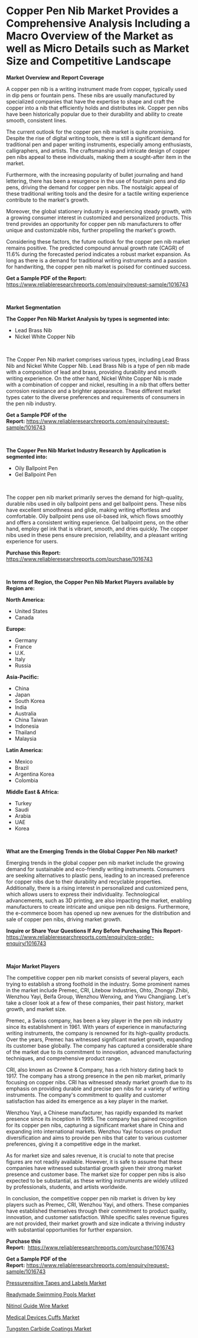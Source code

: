<p><h1>Copper Pen Nib Market Provides a Comprehensive Analysis Including a Macro Overview of the Market as well as Micro Details such as Market Size and Competitive Landscape</h1></p><p><strong>Market Overview and Report Coverage</strong></p>
<p><p>A copper pen nib is a writing instrument made from copper, typically used in dip pens or fountain pens. These nibs are usually manufactured by specialized companies that have the expertise to shape and craft the copper into a nib that efficiently holds and distributes ink. Copper pen nibs have been historically popular due to their durability and ability to create smooth, consistent lines.</p><p>The current outlook for the copper pen nib market is quite promising. Despite the rise of digital writing tools, there is still a significant demand for traditional pen and paper writing instruments, especially among enthusiasts, calligraphers, and artists. The craftsmanship and intricate design of copper pen nibs appeal to these individuals, making them a sought-after item in the market.</p><p>Furthermore, with the increasing popularity of bullet journaling and hand lettering, there has been a resurgence in the use of fountain pens and dip pens, driving the demand for copper pen nibs. The nostalgic appeal of these traditional writing tools and the desire for a tactile writing experience contribute to the market's growth.</p><p>Moreover, the global stationery industry is experiencing steady growth, with a growing consumer interest in customized and personalized products. This trend provides an opportunity for copper pen nib manufacturers to offer unique and customizable nibs, further propelling the market's growth.</p><p>Considering these factors, the future outlook for the copper pen nib market remains positive. The predicted compound annual growth rate (CAGR) of 11.6% during the forecasted period indicates a robust market expansion. As long as there is a demand for traditional writing instruments and a passion for handwriting, the copper pen nib market is poised for continued success.</p></p>
<p><strong>Get a Sample PDF of the Report:</strong> <a href="https://www.reliableresearchreports.com/enquiry/request-sample/1016743">https://www.reliableresearchreports.com/enquiry/request-sample/1016743</a></p>
<p>&nbsp;</p>
<p><strong>Market Segmentation</strong></p>
<p><strong>The Copper Pen Nib Market Analysis by types is segmented into:</strong></p>
<p><ul><li>Lead Brass Nib</li><li>Nickel White Copper Nib</li></ul></p>
<p>&nbsp;</p>
<p><p>The Copper Pen Nib market comprises various types, including Lead Brass Nib and Nickel White Copper Nib. Lead Brass Nib is a type of pen nib made with a composition of lead and brass, providing durability and smooth writing experience. On the other hand, Nickel White Copper Nib is made with a combination of copper and nickel, resulting in a nib that offers better corrosion resistance and a brighter appearance. These different market types cater to the diverse preferences and requirements of consumers in the pen nib industry.</p></p>
<p><strong>Get a Sample PDF of the Report:</strong>&nbsp;<a href="https://www.reliableresearchreports.com/enquiry/request-sample/1016743">https://www.reliableresearchreports.com/enquiry/request-sample/1016743</a></p>
<p>&nbsp;</p>
<p><strong>The Copper Pen Nib Market Industry Research by Application is segmented into:</strong></p>
<p><ul><li>Oily Ballpoint Pen</li><li>Gel Ballpoint Pen</li></ul></p>
<p>&nbsp;</p>
<p><p>The copper pen nib market primarily serves the demand for high-quality, durable nibs used in oily ballpoint pens and gel ballpoint pens. These nibs have excellent smoothness and glide, making writing effortless and comfortable. Oily ballpoint pens use oil-based ink, which flows smoothly and offers a consistent writing experience. Gel ballpoint pens, on the other hand, employ gel ink that is vibrant, smooth, and dries quickly. The copper nibs used in these pens ensure precision, reliability, and a pleasant writing experience for users.</p></p>
<p><strong>Purchase this Report:</strong>&nbsp; <a href="https://www.reliableresearchreports.com/purchase/1016743">https://www.reliableresearchreports.com/purchase/1016743</a></p>
<p>&nbsp;</p>
<p><strong>In terms of Region, the Copper Pen Nib Market Players available by Region are:</strong></p>
<p>
    <p> <strong> North America: </strong>
        <ul>
            <li>United States</li>
            <li>Canada</li>
        </ul>
        </p> 
    <p> <strong> Europe: </strong>
        <ul>
            <li>Germany</li>
            <li>France</li>
            <li>U.K.</li>
            <li>Italy</li>
            <li>Russia</li>
        </ul>
        </p> 
    <p> <strong> Asia-Pacific: </strong>
        <ul>
            <li>China</li>
            <li>Japan</li>
            <li>South Korea</li>
            <li>India</li>
            <li>Australia</li>
            <li>China Taiwan</li>
            <li>Indonesia</li>
            <li>Thailand</li>
            <li>Malaysia</li>
        </ul>
        </p> 
    <p> <strong> Latin America: </strong>
        <ul>
            <li>Mexico</li>
            <li>Brazil</li>
            <li>Argentina Korea</li>
            <li>Colombia</li>
        </ul>
        </p> 
    <p> <strong> Middle East & Africa: </strong>
        <ul>
            <li>Turkey</li>
            <li>Saudi</li>
            <li>Arabia</li>
            <li>UAE</li>
            <li>Korea</li>
        </ul>
    </p>
    </p>
<p>&nbsp;</p>
<p><strong>What are the Emerging Trends in the Global Copper Pen Nib market?</strong></p>
<p><p>Emerging trends in the global copper pen nib market include the growing demand for sustainable and eco-friendly writing instruments. Consumers are seeking alternatives to plastic pens, leading to an increased preference for copper nibs due to their durability and recyclable properties. Additionally, there is a rising interest in personalized and customized pens, which allows users to express their individuality. Technological advancements, such as 3D printing, are also impacting the market, enabling manufacturers to create intricate and unique pen nib designs. Furthermore, the e-commerce boom has opened up new avenues for the distribution and sale of copper pen nibs, driving market growth.</p></p>
<p><strong>Inquire or Share Your Questions If Any Before Purchasing This Report</strong>- <a href="https://www.reliableresearchreports.com/enquiry/pre-order-enquiry/1016743">https://www.reliableresearchreports.com/enquiry/pre-order-enquiry/1016743</a></p>
<p>&nbsp;</p>
<p><strong>Major Market Players</strong></p>
<p><p>The competitive copper pen nib market consists of several players, each trying to establish a strong foothold in the industry. Some prominent names in the market include Premec, CRI, Litebow Industries, Ohto, Zhongyi Zhibi, Wenzhou Yayi, Beifa Group, Wenzhou Wenxing, and Yiwu Changjiang. Let's take a closer look at a few of these companies, their past history, market growth, and market size.</p><p>Premec, a Swiss company, has been a key player in the pen nib industry since its establishment in 1961. With years of experience in manufacturing writing instruments, the company is renowned for its high-quality products. Over the years, Premec has witnessed significant market growth, expanding its customer base globally. The company has captured a considerable share of the market due to its commitment to innovation, advanced manufacturing techniques, and comprehensive product range.</p><p>CRI, also known as Crowne & Company, has a rich history dating back to 1917. The company has a strong presence in the pen nib market, primarily focusing on copper nibs. CRI has witnessed steady market growth due to its emphasis on providing durable and precise pen nibs for a variety of writing instruments. The company's commitment to quality and customer satisfaction has aided its emergence as a key player in the market.</p><p>Wenzhou Yayi, a Chinese manufacturer, has rapidly expanded its market presence since its inception in 1995. The company has gained recognition for its copper pen nibs, capturing a significant market share in China and expanding into international markets. Wenzhou Yayi focuses on product diversification and aims to provide pen nibs that cater to various customer preferences, giving it a competitive edge in the market.</p><p>As for market size and sales revenue, it is crucial to note that precise figures are not readily available. However, it is safe to assume that these companies have witnessed substantial growth given their strong market presence and customer base. The market size for copper pen nibs is also expected to be substantial, as these writing instruments are widely utilized by professionals, students, and artists worldwide.</p><p>In conclusion, the competitive copper pen nib market is driven by key players such as Premec, CRI, Wenzhou Yayi, and others. These companies have established themselves through their commitment to product quality, innovation, and customer satisfaction. While specific sales revenue figures are not provided, their market growth and size indicate a thriving industry with substantial opportunities for further expansion.</p></p>
<p><strong>Purchase this Report:</strong>&nbsp;&nbsp;<a href="https://www.reliableresearchreports.com/purchase/1016743">https://www.reliableresearchreports.com/purchase/1016743</a></p>
<p></p>
<p><strong>Get a Sample PDF of the Report:</strong>&nbsp;<a href="https://www.reliableresearchreports.com/enquiry/request-sample/1016743">https://www.reliableresearchreports.com/enquiry/request-sample/1016743</a></p>
<p><p><a href="https://github.com/WillieWoodard/Market-Research-Report-List-1/blob/main/pressurensitive-tapes-and-labels-market.md">Pressurensitive Tapes and Labels Market</a></p><p><a href="https://medium.com/@markuspagac2023/readymade-swimming-pools-market-size-growth-forecast-2023-2030-c9c6391c37b1">Readymade Swimming Pools Market</a></p><p><a href="https://www.reportprime.com/nitinol-guide-wire-r9174">Nitinol Guide Wire Market</a></p><p><a href="https://www.reportprime.com/medical-devices-cuffs-r9178">Medical Devices Cuffs Market</a></p><p><a href="https://www.linkedin.com/pulse/tungsten-carbide-coatings-market-size-2023-2030-global-m55ce/">Tungsten Carbide Coatings Market</a></p></p>